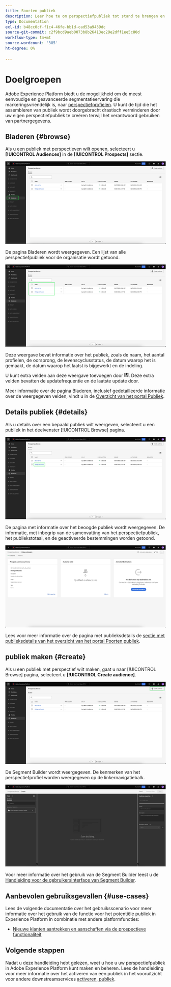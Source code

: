 ```yaml
---
title: Soorten publiek
description: Leer hoe te om perspectiefpubliek tot stand te brengen en te gebruiken om onbekende klanten te richten gebruikend derdeinformatie.
type: Documentation
exl-id: b48cc0cf-f1c4-46fe-bb1d-cad53a9439dc
source-git-commit: c2f9bcd9aeb0073b8b26413ec29e2dff1ee5c80d
workflow-type: tm+mt
source-wordcount: '385'
ht-degree: 0%

---
```


# Doelgroepen

Adobe Experience Platform biedt u de mogelijkheid om de meest eenvoudige en geavanceerde segmentatieervaring die markeringsvriendelijk is, naar [perspectiefprofielen](../../profile/ui/prospect-profile.md). U kunt de tijd die het assembleren van publiek wordt doorgebracht drastisch verminderen door uw eigen perspectiefpubliek te creëren terwijl het verantwoord gebruiken van partnergegevens.

## Bladeren {#browse}

Als u een publiek met perspectieven wilt openen, selecteert u **[!UICONTROL Audiences]** in de **[!UICONTROL Prospects]** sectie.

![De [!UICONTROL Audiences] knop wordt gemarkeerd in het dialoogvenster [!UICONTROL Prospects] sectie.](../images/ui/prospect-audience/prospect-audiences.png)

De pagina Bladeren wordt weergegeven. Een lijst van alle perspectiefpubliek voor de organisatie wordt getoond.

![Het potentiële publiek van de organisatie wordt benadrukt.](../images/ui/prospect-audience/browse-audiences.png)

Deze weergave bevat informatie over het publiek, zoals de naam, het aantal profielen, de oorsprong, de levenscyclusstatus, de datum waarop het is gemaakt, de datum waarop het laatst is bijgewerkt en de indeling.

U kunt extra velden aan deze weergave toevoegen door ![het pictogram van het filterkenmerk](../images/ui/prospect-audience/filter-attribute.png). Deze extra velden bevatten de updatefrequentie en de laatste update door.

Meer informatie over de pagina Bladeren, inclusief gedetailleerde informatie over de weergegeven velden, vindt u in de [Overzicht van het portal Publiek](./audience-portal.md#list).

## Details publiek {#details}

Als u details over een bepaald publiek wilt weergeven, selecteert u een publiek in het deelvenster [!UICONTROL Browse] pagina.

![Er wordt een specifiek publiek gemarkeerd.](../images/ui/prospect-audience/select-specific-audience.png)

De pagina met informatie over het beoogde publiek wordt weergegeven. De informatie, met inbegrip van de samenvatting van het perspectiefpubliek, het publiekstotaal, en de geactiveerde bestemmingen worden getoond.

![De pagina met informatie over het beoogde publiek wordt weergegeven.](../images/ui/prospect-audience/audience-details.png)

Lees voor meer informatie over de pagina met publieksdetails de [sectie met publieksdetails van het overzicht van het portal Poorten publiek](./audience-portal.md#audience-details).

## publiek maken {#create}

Als u een publiek met perspectief wilt maken, gaat u naar [!UICONTROL Browse] pagina, selecteert u **[!UICONTROL Create audience]**.

![De [!UICONTROL Create audience] de knoop wordt benadrukt op het publiek van het vooruitzicht doorbladert pagina.](../images/ui/prospect-audience/select-create-audience.png)

De Segment Builder wordt weergegeven. De kenmerken van het perspectiefprofiel worden weergegeven op de linkernavigatiebalk.

![De Segment Builder wordt weergegeven. De enige beschikbare kenmerken zijn voor de klasse Prospect Profile.](../images/ui/prospect-audience/segment-builder.png)

Voor meer informatie over het gebruik van de Segment Builder leest u de [Handleiding voor de gebruikersinterface van Segment Builder](./segment-builder.md).

## Aanbevolen gebruiksgevallen {#use-cases}

Lees de volgende documentatie over het gebruiksscenario voor meer informatie over het gebruik van de functie voor het potentiële publiek in Experience Platform in combinatie met andere platformfuncties:

- [Nieuwe klanten aantrekken en aanschaffen via de prospectieve functionaliteit](../../rtcdp/partner-data/prospecting.md)

## Volgende stappen

Nadat u deze handleiding hebt gelezen, weet u hoe u uw perspectiefpubliek in Adobe Experience Platform kunt maken en beheren. Lees de handleiding voor meer informatie over het activeren van een publiek in het vooruitzicht voor andere downstreamservices [activeren, publiek](../../destinations/ui/activate-prospect-audiences.md).
